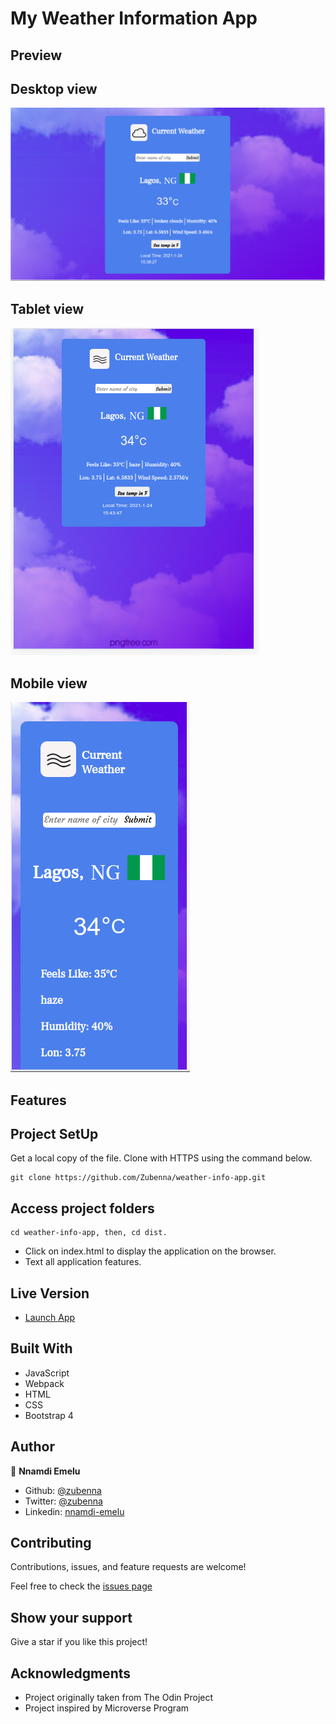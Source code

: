 # My Weather Information App


## Preview

## Desktop view
![image](images/desktop-view.png)

## Tablet view
![image](images/Tablet-view-1.png)

## Mobile view
![image](images/Mobile-view-1.png)

## Features 


## Project SetUp

Get a local copy of the file. Clone with HTTPS using the command below.

```
git clone https://github.com/Zubenna/weather-info-app.git
```
## Access project folders 
```
cd weather-info-app, then, cd dist.
```
- Click on index.html to display the application on the browser.
- Text all application features.

## Live Version
- [Launch App]()

## Built With
- JavaScript
- Webpack
- HTML
- CSS
- Bootstrap 4

## Author

👤 **Nnamdi Emelu**
- Github: [@zubenna](https://github.com/zubenna)
- Twitter: [@zubenna](https://twitter.com/zubenna)
- Linkedin: [nnamdi-emelu](https://www.linkedin.com/in/nnamdi-emelu/)

##  Contributing

Contributions, issues, and feature requests are welcome!

Feel free to check the [issues page](https://github.com/Zubenna/weather-info-app/issues)

## Show your support

Give a star if you like this project!

## Acknowledgments
- Project originally taken from The Odin Project
- Project inspired by Microverse Program